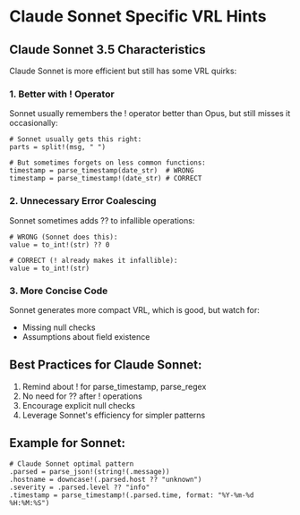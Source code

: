 # Claude Sonnet Specific VRL Hints

## Claude Sonnet 3.5 Characteristics

Claude Sonnet is more efficient but still has some VRL quirks:

### 1. Better with ! Operator
Sonnet usually remembers the ! operator better than Opus, but still misses it occasionally:
```vrl
# Sonnet usually gets this right:
parts = split!(msg, " ")

# But sometimes forgets on less common functions:
timestamp = parse_timestamp(date_str)  # WRONG
timestamp = parse_timestamp!(date_str) # CORRECT
```

### 2. Unnecessary Error Coalescing
Sonnet sometimes adds ?? to infallible operations:
```vrl
# WRONG (Sonnet does this):
value = to_int!(str) ?? 0

# CORRECT (! already makes it infallible):
value = to_int!(str)
```

### 3. More Concise Code
Sonnet generates more compact VRL, which is good, but watch for:
- Missing null checks
- Assumptions about field existence

## Best Practices for Claude Sonnet:
1. Remind about ! for parse_timestamp, parse_regex
2. No need for ?? after ! operations
3. Encourage explicit null checks
4. Leverage Sonnet's efficiency for simpler patterns

## Example for Sonnet:
```vrl
# Claude Sonnet optimal pattern
.parsed = parse_json!(string!(.message))
.hostname = downcase!(.parsed.host ?? "unknown")
.severity = .parsed.level ?? "info"
.timestamp = parse_timestamp!(.parsed.time, format: "%Y-%m-%d %H:%M:%S")
```